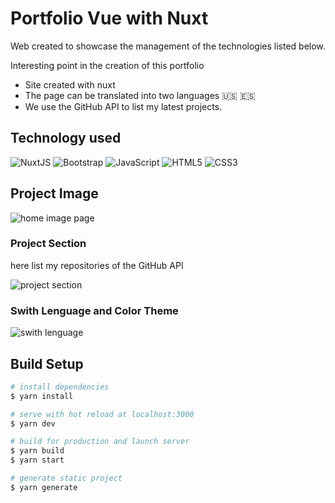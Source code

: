 # Portfolio Vue with Nuxt

Web created to showcase the management of the technologies listed below.

Interesting point in the creation of this portfolio 
* Site created with nuxt
* The page can be translated into two languages :us: :es:
* We use the GitHub API to list my latest projects.
## Technology used 
![NuxtJS](https://img.shields.io/badge/Nuxt-black?style=for-the-badge&logo=nuxt.js&logoColor=white)
![Bootstrap](https://img.shields.io/badge/bootstrap-%23563D7C.svg?style=for-the-badge&logo=bootstrap&logoColor=white)
![JavaScript](https://img.shields.io/badge/javascript-%23323330.svg?style=for-the-badge&logo=javascript&logoColor=%23F7DF1E)
![HTML5](https://img.shields.io/badge/html5-%23E34F26.svg?style=for-the-badge&logo=html5&logoColor=white)
![CSS3](https://img.shields.io/badge/css3-%231572B6.svg?style=for-the-badge&logo=css3&logoColor=white)

## Project Image

![home image page](https://res.cloudinary.com/dx9n8tsyu/image/upload/f_auto,q_auto/v1637797027/vue-proyect/screenshot-localhost_3000-2021.11.24-17_35_21_c9zdw8.png)

### Project Section
here list my repositories of the GitHub API

![project section](https://res.cloudinary.com/dx9n8tsyu/image/upload/f_auto,q_auto/v1637797027/vue-proyect/screenshot-localhost_3000-2021.11.24-17_35_51_yh38id.png)

### Swith Lenguage and Color Theme

![swith lenguage](https://res.cloudinary.com/dx9n8tsyu/image/upload/f_auto,q_auto/v1637797192/vue-proyect/screenshot-localhost_3000-2021.11.24-17_39_32_x13sin.png)

## Build Setup

```bash
# install dependencies
$ yarn install

# serve with hot reload at localhost:3000
$ yarn dev

# build for production and launch server
$ yarn build
$ yarn start

# generate static project
$ yarn generate
```
